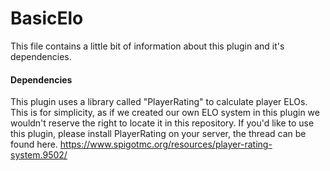 # BasicElo
This file contains a little bit of information about this plugin and it's dependencies. 

#### Dependencies
This plugin uses a library called "PlayerRating" to calculate player ELOs. This is for simplicity, as if we created our own ELO system in this plugin we wouldn't reserve the right to locate it in this repository. If you'd like to use this plugin, please install PlayerRating on your server, the thread can be found here.
https://www.spigotmc.org/resources/player-rating-system.9502/